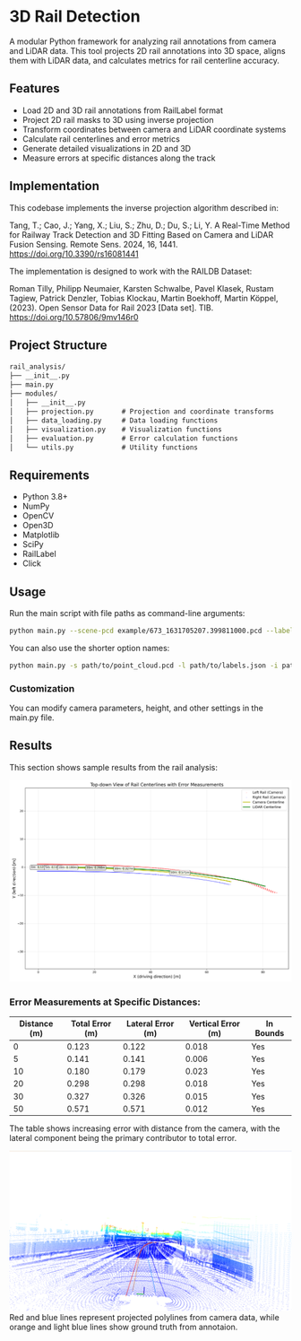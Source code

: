 # 3D Rail Detection

A modular Python framework for analyzing rail annotations from camera and LiDAR data. This tool projects 2D rail annotations into 3D space, aligns them with LiDAR data, and calculates metrics for rail centerline accuracy.

## Features

- Load 2D and 3D rail annotations from RailLabel format
- Project 2D rail masks to 3D using inverse projection
- Transform coordinates between camera and LiDAR coordinate systems
- Calculate rail centerlines and error metrics
- Generate detailed visualizations in 2D and 3D
- Measure errors at specific distances along the track

## Implementation

This codebase implements the inverse projection algorithm described in:

Tang, T.; Cao, J.; Yang, X.; Liu, S.; Zhu, D.; Du, S.; Li, Y. A Real-Time Method for Railway Track Detection and 3D Fitting Based on Camera and LiDAR Fusion Sensing. Remote Sens. 2024, 16, 1441. https://doi.org/10.3390/rs16081441

The implementation is designed to work with the RAILDB Dataset:

Roman Tilly, Philipp Neumaier, Karsten Schwalbe, Pavel Klasek, Rustam Tagiew, Patrick Denzler, Tobias Klockau, Martin Boekhoff, Martin Köppel, (2023). Open Sensor Data for Rail 2023 [Data set]. TIB. https://doi.org/10.57806/9mv146r0

## Project Structure

```
rail_analysis/
├── __init__.py
├── main.py
├── modules/
│   ├── __init__.py
│   ├── projection.py       # Projection and coordinate transforms
│   ├── data_loading.py     # Data loading functions
│   ├── visualization.py    # Visualization functions
│   ├── evaluation.py       # Error calculation functions
│   └── utils.py            # Utility functions
```

## Requirements

- Python 3.8+
- NumPy
- OpenCV
- Open3D
- Matplotlib
- SciPy
- RailLabel
- Click

## Usage

Run the main script with file paths as command-line arguments:

```bash
python main.py --scene-pcd example/673_1631705207.399811000.pcd --labels example/7_approach_underground_station_7.2_labels.json --image example/673_1631705207.400000024.png
```

You can also use the shorter option names:

```bash
python main.py -s path/to/point_cloud.pcd -l path/to/labels.json -i path/to/image.png
```

### Customization

You can modify camera parameters, height, and other settings in the main.py file. 

## Results

This section shows sample results from the rail analysis:

![Centerline Errors Visualization](results/centerline_errors.png)

### Error Measurements at Specific Distances:

| Distance (m) | Total Error (m) | Lateral Error (m) | Vertical Error (m) | In Bounds |
|--------------|-----------------|-------------------|-------------------|-----------|
| 0            | 0.123           | 0.122             | 0.018             | Yes       |
| 5            | 0.141           | 0.141             | 0.006             | Yes       |
| 10           | 0.180           | 0.179             | 0.023             | Yes       |
| 20           | 0.298           | 0.298             | 0.018             | Yes       |
| 30           | 0.327           | 0.326             | 0.015             | Yes       |
| 50           | 0.571           | 0.571             | 0.012             | Yes       |

The table shows increasing error with distance from the camera, with the lateral component being the primary contributor to total error. 

![3D Scene Projection](results/3Dscene.png)
Red and blue lines represent projected polylines from camera data, while orange and light blue lines show ground truth from annotaion.

